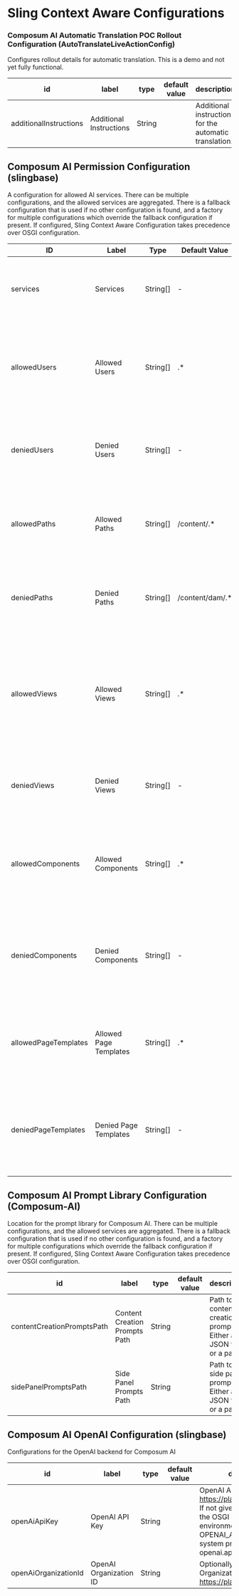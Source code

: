 # Sling Context Aware Configurations


### Composum AI Automatic Translation POC Rollout Configuration (AutoTranslateLiveActionConfig)

Configures rollout details for automatic translation. This is a demo and not yet fully functional.

| id | label | type | default value | description |
|----|-------|------|---------------|-------------|
| additionalInstructions | Additional Instructions | String |  | Additional instructions for the automatic translation. |

## Composum AI Permission Configuration (slingbase)

A configuration for allowed AI services. There can be multiple configurations, and the allowed services are aggregated.
There is a fallback configuration that is used if no other configuration is found, and a factory for multiple configurations which override the fallback configuration if present.
If configured, Sling Context Aware Configuration takes precedence over OSGI configuration.

| ID                   | Label                  | Type      | Default Value | Description                                                                                                      |
|----------------------|------------------------|-----------|---------------|------------------------------------------------------------------------------------------------------------------|
| services             | Services               | String[]  | -             | List of services to which this configuration applies. Possible values are: ...                                 |
| allowedUsers         | Allowed Users          | String[]  | .*            | Regular expressions for allowed users or user groups. If not present, no user is allowed from this configuration. |
| deniedUsers          | Denied Users           | String[]  | -             | Regular expressions for denied users or user groups. Takes precedence over allowed users.                        |
| allowedPaths         | Allowed Paths           | String[]  | /content/.*  | Regular expressions for allowed content paths. If not present, no paths are allowed.                             |
| deniedPaths          | Denied Paths            | String[]  | /content/dam/.* | Regular expressions for denied content paths. Takes precedence over allowed paths.                               |
| allowedViews         | Allowed Views           | String[]  | .*            | Regular expressions for allowed views - that is, for URLs like /editor.html/.* . If not present, no views are allowed. Use .* to allow all views. |
| deniedViews          | Denied Views            | String[]  | -             | Regular expressions for denied views. Takes precedence over allowed views.                                       |
| allowedComponents    | Allowed Components      | String[]  | .*            | Regular expressions for allowed resource types of components. If not present, no components are allowed.         |
| deniedComponents     | Denied Components       | String[]  | -             | Regular expressions for denied resource types of components. Takes precedence over allowed components.            |
| allowedPageTemplates | Allowed Page Templates  | String[]  | .*            | Regular expressions for allowed page templates. If not present, all page templates are allowed.                  |
| deniedPageTemplates  | Denied Page Templates   | String[]  | -             | Regular expressions for denied page templates. Takes precedence over allowed page templates.                     |

## Composum AI Prompt Library Configuration (Composum-AI)

Location for the prompt library for Composum AI. There can be multiple configurations, and the allowed services are aggregated.
There is a fallback configuration that is used if no other configuration is found, and a factory for multiple configurations which override the fallback configuration if present.
If configured, Sling Context Aware Configuration takes precedence over OSGI configuration.

| id                        | label                           | type   | default value | description                                                |
|---------------------------|---------------------------------|--------|---------------|------------------------------------------------------------|
| contentCreationPromptsPath | Content Creation Prompts Path   | String |               | Path to the content creation prompts. Either a JSON file, or a page. |
| sidePanelPromptsPath       | Side Panel Prompts Path         | String |               | Path to the side panel prompts. Either a JSON file, or a page. |

## Composum AI OpenAI Configuration (slingbase)

Configurations for the OpenAI backend for Composum AI

| id              | label              | type   | default value | description                                                                                                                             |
|-----------------|--------------------|--------|---------------|-----------------------------------------------------------------------------------------------------------------------------------------|
| openAiApiKey    | OpenAI API Key     | String |               | OpenAI API Key from https://platform.openai.com/. If not given, this falls back to the OSGI configuration, the environment Variable OPENAI_API_KEY, and the system property openai.api.key . |
| openAiOrganizationId | OpenAI Organization ID | String |               | Optionally, OpenAI Organization ID from https://platform.openai.com/.                                                                   |
